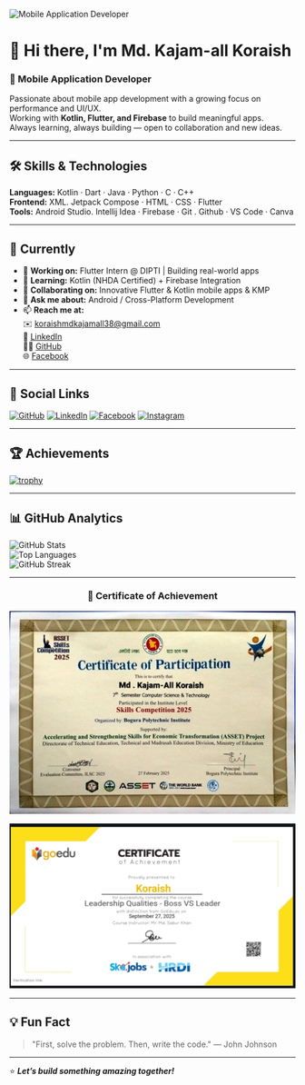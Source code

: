 ![Mobile Application Developer](https://media.licdn.com/dms/image/v2/D4D16AQHhiVjaqlqt8w/profile-displaybackgroundimage-shrink_350_1400/B4DZk8Vj9GGkAY-/0/1757653913024?e=1760572800&v=beta&t=n2_0tjelCti2ukZ20IqYdFCVLRRyyTKFLj_H8I5qhac)

# 👋 Hi there, I'm Md. Kajam-all Koraish
### 📱 Mobile Application Developer

Passionate about mobile app development with a growing focus on performance and UI/UX.  
Working with **Kotlin, Flutter, and Firebase** to build meaningful apps.  
Always learning, always building — open to collaboration and new ideas.

---

## 🛠️ Skills & Technologies
**Languages:** Kotlin · Dart · Java · Python · C · C++  
**Frontend:** XML. Jetpack Compose · HTML · CSS · Flutter  
**Tools:** Android Studio. Intellij Idea · Firebase · Git . Github · VS Code · Canva

---

## 🚀 Currently
- 🔭 **Working on:** Flutter Intern @ DIPTI | Building real-world apps  
- 🌱 **Learning:** Kotlin (NHDA Certified) + Firebase Integration  
- 👯 **Collaborating on:** Innovative Flutter & Kotlin mobile apps & KMP 
- 💬 **Ask me about:** Android / Cross-Platform Development  
- 📫 **Reach me at:**  
  ✉️ [koraishmdkajamall38@gmail.com](mailto:koraishmdkajamall38@gmail.com)  
  🔗 [LinkedIn](https://www.linkedin.com/in/koraish3438)  
  🧑‍💻 [GitHub](https://github.com/koraish3438)  
  🌐 [Facebook](https://www.facebook.com/mdkajamall.koraish)

---

## 🌟 Social Links
[<img src="https://cdn.jsdelivr.net/npm/simple-icons@3.0.1/icons/github.svg" alt="GitHub" height="40">](https://github.com/koraish3438)
[<img src="https://cdn.jsdelivr.net/npm/simple-icons@3.0.1/icons/linkedin.svg" alt="LinkedIn" height="40">](https://www.linkedin.com/in/koraish3438/)
[<img src="https://cdn.jsdelivr.net/npm/simple-icons@3.0.1/icons/facebook.svg" alt="Facebook" height="40">](https://www.facebook.com/mdkajamall.koraish)
[<img src="https://cdn.jsdelivr.net/npm/simple-icons@3.0.1/icons/instagram.svg" alt="Instagram" height="40">](https://www.instagram.com/_koraish_/)

---

## 🏆 Achievements
[![trophy](https://github-profile-trophy.vercel.app/?username=koraish3438&theme=tokyonight&margin-w=8)](https://github.com/ryo-ma/github-profile-trophy)

---

## 📊 GitHub Analytics
![GitHub Stats](https://github-readme-stats.vercel.app/api?username=koraish3438&show_icons=true&theme=tokyonight&count_private=true)  
![Top Languages](https://github-readme-stats.vercel.app/api/top-langs/?username=koraish3438&layout=compact&theme=tokyonight)  
![GitHub Streak](https://streak-stats.vercel.app/?user=koraish3438&theme=tokyonight)


---

<h3 align="center">🏅 Certificate of Achievement</h3>

<p align="center">
  <img src="https://github.com/koraish3438/koraish3438/blob/2f39a1027cca2af310b2c694da33743cf0092c78/Asset%20certificate.jpg" alt="Certificate" width="600">
</p>
<p align="center">
  <img src="https://raw.githubusercontent.com/koraish3438/koraish3438/main/skilljob.jpg" alt="Skill Job Certificate" width="600">
</p>

---

## 💡 Fun Fact
> "First, solve the problem. Then, write the code."
— John Johnson

---
⭐ **_Let’s build something amazing together!_**
